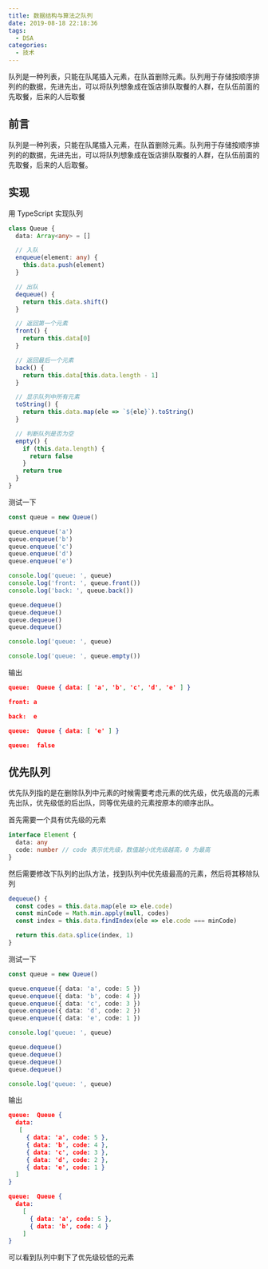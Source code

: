 ```yaml
---
title: 数据结构与算法之队列
date: 2019-08-18 22:18:36
tags:
  - DSA
categories:
  - 技术
---
```


队列是一种列表，只能在队尾插入元素，在队首删除元素。队列用于存储按顺序排列的的数据，先进先出，可以将队列想象成在饭店排队取餐的人群，在队伍前面的先取餐，后来的人后取餐

<!--more-->

## 前言

队列是一种列表，只能在队尾插入元素，在队首删除元素。队列用于存储按顺序排列的的数据，先进先出，可以将队列想象成在饭店排队取餐的人群，在队伍前面的先取餐，后来的人后取餐。

## 实现

用 TypeScript 实现队列

```ts
class Queue {
  data: Array<any> = []

  // 入队
  enqueue(element: any) {
    this.data.push(element)
  }

  // 出队
  dequeue() {
    return this.data.shift()
  }

  // 返回第一个元素
  front() {
    return this.data[0]
  }

  // 返回最后一个元素
  back() {
    return this.data[this.data.length - 1]
  }

  // 显示队列中所有元素
  toString() {
    return this.data.map(ele => `${ele}`).toString()
  }

  // 判断队列是否为空
  empty() {
    if (this.data.length) {
      return false
    }
    return true
  }
}
```

测试一下

```ts
const queue = new Queue()

queue.enqueue('a')
queue.enqueue('b')
queue.enqueue('c')
queue.enqueue('d')
queue.enqueue('e')

console.log('queue: ', queue)
console.log('front: ', queue.front())
console.log('back: ', queue.back())

queue.dequeue()
queue.dequeue()
queue.dequeue()
queue.dequeue()

console.log('queue: ', queue)

console.log('queue: ', queue.empty())
```

输出

```json
queue:  Queue { data: [ 'a', 'b', 'c', 'd', 'e' ] }

front: a

back:  e

queue:  Queue { data: [ 'e' ] }

queue:  false
```

## 优先队列

优先队列指的是在删除队列中元素的时候需要考虑元素的优先级，优先级高的元素先出队，优先级低的后出队，同等优先级的元素按原本的顺序出队。

首先需要一个具有优先级的元素

```ts
interface Element {
  data: any
  code: number // code 表示优先级，数值越小优先级越高，0 为最高
}
```

然后需要修改下队列的出队方法，找到队列中优先级最高的元素，然后将其移除队列

```ts
dequeue() {
  const codes = this.data.map(ele => ele.code)
  const minCode = Math.min.apply(null, codes)
  const index = this.data.findIndex(ele => ele.code === minCode)

  return this.data.splice(index, 1)
}
```

测试一下

```ts
const queue = new Queue()

queue.enqueue({ data: 'a', code: 5 })
queue.enqueue({ data: 'b', code: 4 })
queue.enqueue({ data: 'c', code: 3 })
queue.enqueue({ data: 'd', code: 2 })
queue.enqueue({ data: 'e', code: 1 })

console.log('queue: ', queue)

queue.dequeue()
queue.dequeue()
queue.dequeue()
queue.dequeue()

console.log('queue: ', queue)
```

输出

```json
queue:  Queue {
  data:
   [
     { data: 'a', code: 5 },
     { data: 'b', code: 4 },
     { data: 'c', code: 3 },
     { data: 'd', code: 2 },
     { data: 'e', code: 1 }
  ]
}

queue:  Queue {
  data:
    [
      { data: 'a', code: 5 },
      { data: 'b', code: 4 }
    ]
}
```

可以看到队列中剩下了优先级较低的元素
